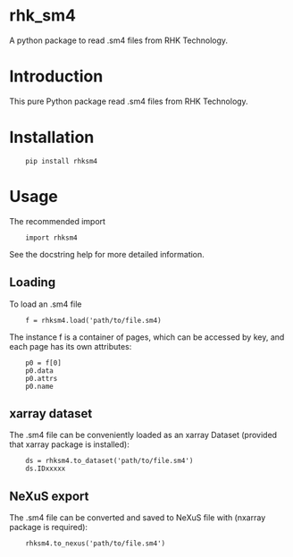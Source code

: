 # rhk_sm4

A python package to read .sm4 files from RHK Technology.

Introduction
============
This pure Python package read .sm4 files from RHK Technology.

Installation
============

```
    pip install rhksm4
```

Usage
=====

The recommended import

```
    import rhksm4
```
See the docstring help for more detailed information.

Loading
-------

To load an .sm4 file

```
    f = rhksm4.load('path/to/file.sm4)
```
The instance f is a container of pages, which can be accessed by key,
and each page has its own attributes:

```
    p0 = f[0]
    p0.data
    p0.attrs
    p0.name
```

xarray dataset
--------------

The .sm4 file can be conveniently loaded as an xarray Dataset
(provided that xarray package is installed):

```
    ds = rhksm4.to_dataset('path/to/file.sm4')
    ds.IDxxxxx
```

NeXuS export
------------

The .sm4 file can be converted and saved to NeXuS file with
(nxarray package is required):

```
    rhksm4.to_nexus('path/to/file.sm4')
```
